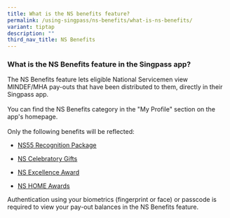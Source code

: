 ```yaml
---
title: What is the NS benefits feature?
permalink: /using-singpass/ns-benefits/what-is-ns-benefits/
variant: tiptap
description: ""
third_nav_title: NS Benefits
---
```

<h3>What is the NS Benefits feature in the Singpass app?</h3>
<p>The NS Benefits feature lets eligible National Servicemen view MINDEF/MHA
pay-outs that have been distributed to them, directly in their Singpass
app.&nbsp;&nbsp;
<br>
<br>You can find the NS Benefits category in the "My Profile" section on the
app's homepage.
<br>
<br>Only the following benefits will be reflected:&nbsp;</p>
<ul data-tight="true" class="tight">
<li>
<p><a href="https://www.mindef.gov.sg/oms/ns55/ns-recognition-package.html" rel="noopener" target="_blank"><u>NS55 Recognition Package</u></a>
</p>
</li>
<li>
<p><a href="https://www.ns.sg/nsp/portal/site/celebratory-gifts" rel="noopener" target="_blank"><u>NS Celebratory Gifts</u></a>
</p>
</li>
<li>
<p><a href="https://www.ns.sg/nsp/portal/site/frv-ns-excellence-award" rel="noopener" target="_blank"><u>NS Excellence Award</u></a>
</p>
</li>
<li>
<p><a href="https://www.ns.sg/web/portal/nsmen/home/nstopics/awards-and-recognition/awards-for-nsmen/ns-home-awards" rel="noopener" target="_blank"><u>NS HOME Awards</u></a>
</p>
</li>
</ul>
<p>Authentication using your biometrics (fingerprint or face) or passcode
is required to view your pay-out balances in the NS Benefits feature.</p>